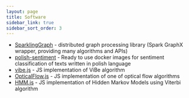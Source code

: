 ```yaml
---
layout: page
title: Software
sidebar_link: true
sidebar_sort_order: 3
---
```



 * [SparklingGraph](http://sparkling.ml) - distributed graph processing library (Spark GraphX wrapper, providing many algorithms and APIs)
 * [polish-sentiment](https://github.com/riomus/polish-sentiment) - Ready to use docker images for sentiment classification of texts written in polish language
 * [vibe.js](https://github.com/riomus/vibe.js) - JS implementation of ViBe algorithm
 * [OpticalFlow.js](https://github.com/riomus/OpticalFlow.js) - JS implementation of one of optical flow algorithms
 * [HMM.js](https://github.com/riomus/HMM.js) - JS implementation of Hidden Markov Models using Viterbi algorithm